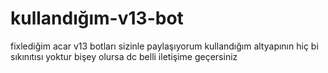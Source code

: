 # kullandığım-v13-bot
fixlediğim acar v13 botları sizinle paylaşıyorum kullandığım altyapının hiç bi sıkınıtısı yoktur bişey olursa dc belli iletişime geçersiniz
